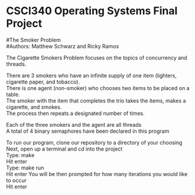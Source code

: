 # CSCI340 Operating Systems Final Project
#The Smoker Problem  
#Authors: Matthew Schwarz and Ricky Ramos  

The Cigarette Smokers Problem focuses on the topics of concurrency and threads.

There are 3 smokers who have an infinite supply of one item (lighters, cigarette paper, and tobacco).  
There is one agent (non-smoker) who chooses two items to be placed on a table.  
The smoker with the item that completes the trio takes the items, makes a cigarette, and smokes.  
The process then repeats a designated number of times.  

Each of the three smokers and the agent are all threads  
A total of 4 binary semaphores have been declared in this program

To run our program, clone our repository to a directory of your choosing  
Next, open up a terminal and cd into the project  
Type: make  
Hit enter  
Type: make run  
Hit enter 
You will be then prompted for how many iterations you would like to occur  
Hit enter  

